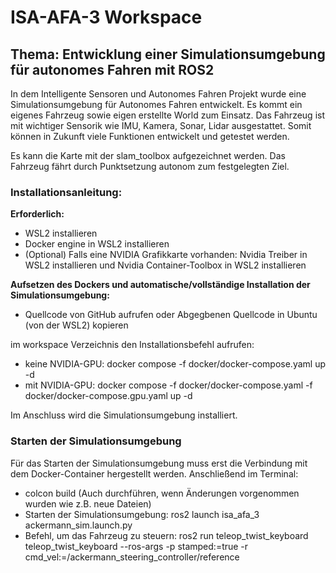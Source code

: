 # ISA-AFA-3 Workspace

## Thema: Entwicklung einer Simulationsumgebung für autonomes Fahren mit ROS2
In dem Intelligente Sensoren und Autonomes Fahren Projekt wurde eine Simulationsumgebung für Autonomes Fahren entwickelt. 
Es kommt ein eigenes Fahrzeug sowie eigen erstellte World zum Einsatz. Das Fahrzeug ist mit wichtiger Sensorik wie IMU, Kamera, Sonar, Lidar ausgestattet. 
Somit können in Zukunft viele Funktionen entwickelt und getestet werden. 

Es kann die Karte mit der slam_toolbox aufgezeichnet werden. Das Fahrzeug fährt durch Punktsetzung autonom zum festgelegten Ziel.

### Installationsanleitung:
**Erforderlich:**
+ WSL2 installieren
+ Docker engine in WSL2 installieren
+ (Optional) Falls eine NVIDIA Grafikkarte vorhanden: Nvidia Treiber in WSL2 installieren und Nvidia Container-Toolbox in WSL2 installieren

**Aufsetzen des Dockers und automatische/vollständige Installation der Simulationsumgebung:**
+ Quellcode von GitHub aufrufen oder Abgegbenen Quellcode in Ubuntu (von der WSL2) kopieren

im workspace Verzeichnis den Installationsbefehl aufrufen: 
+ keine NVIDIA-GPU: docker compose -f docker/docker-compose.yaml up -d
+ mit NVIDIA-GPU: docker compose -f docker/docker-compose.yaml -f docker/docker-compose.gpu.yaml up -d

Im Anschluss wird die Simulationsumgebung installiert.

### Starten der Simulationsumgebung
Für das Starten der Simulationsumgebung muss erst die Verbindung mit dem Docker-Container hergestellt werden. 
Anschließend im Terminal: 
+ colcon build (Auch durchführen, wenn Änderungen vorgenommen wurden wie z.B. neue Dateien)
+ Starten der Simulationsumgebung: ros2 launch isa_afa_3 ackermann_sim.launch.py
+ Befehl, um das Fahrzeug zu steuern: ros2 run teleop_twist_keyboard teleop_twist_keyboard --ros-args -p stamped:=true -r cmd_vel:=/ackermann_steering_controller/reference
